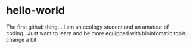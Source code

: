 # hello-world
The first github thing...
I am an ecology student and an amateur of coding...Just want to learn and be more equipped with bioinfomatic tools.
change a bit
